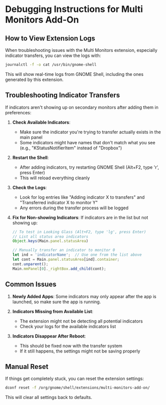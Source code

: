 # Debugging Instructions for Multi Monitors Add-On

## How to View Extension Logs

When troubleshooting issues with the Multi Monitors extension, especially indicator transfers, you can view the logs with:

```bash
journalctl -f -o cat /usr/bin/gnome-shell
```

This will show real-time logs from GNOME Shell, including the ones generated by this extension.

## Troubleshooting Indicator Transfers

If indicators aren't showing up on secondary monitors after adding them in preferences:

1. **Check Available Indicators**:
   - Make sure the indicator you're trying to transfer actually exists in the main panel
   - Some indicators might have names that don't match what you see (e.g., "KStatusNotifierItem" instead of "Dropbox")

2. **Restart the Shell**:
   - After adding indicators, try restarting GNOME Shell (Alt+F2, type 'r', press Enter)
   - This will reload everything cleanly

3. **Check the Logs**:
   - Look for log entries like "Adding indicator X to transfers" and "Transferred indicator X to monitor Y"
   - Any errors during the transfer process will be logged

4. **Fix for Non-showing Indicators**:
   If indicators are in the list but not showing up:
   
   ```javascript
   // To test in Looking Glass (Alt+F2, type 'lg', press Enter)
   // List all status area indicators
   Object.keys(Main.panel.statusArea)
   
   // Manually transfer an indicator to monitor 0
   let ind = 'indicatorName';  // Use one from the list above
   let cont = Main.panel.statusArea[ind].container;
   cont.unparent();
   Main.mmPanel[0]._rightBox.add_child(cont);
   ```

## Common Issues

1. **Newly Added Apps**: Some indicators may only appear after the app is launched, so make sure the app is running.

2. **Indicators Missing from Available List**:
   - The extension might not be detecting all potential indicators
   - Check your logs for the available indicators list

3. **Indicators Disappear After Reboot**:
   - This should be fixed now with the transfer system
   - If it still happens, the settings might not be saving properly

## Manual Reset

If things get completely stuck, you can reset the extension settings:

```bash
dconf reset -f /org/gnome/shell/extensions/multi-monitors-add-on/
```

This will clear all settings back to defaults.
